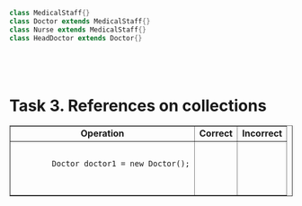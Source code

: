 ```java
class MedicalStaff{}
class Doctor extends MedicalStaff{}
class Nurse extends MedicalStaff{}
class HeadDoctor extends Doctor{}
```
<section>
	<pre><code data-trim>
	<script src="https://github.com/isagalaev/highlight.js/blob/master/src/highlight.js"></script>
	</code></pre>
</section>

<h1>Task 3. References on collections</h1>
<table border="1">
	<tr align = "center">
		<td><b>Operation</b></td>
		<td><b>Correct</b></td>
		<td><b>Incorrect</b></td>
	</tr>
	<tr>
		<td>
		<pre>
		<code class="java">
		Doctor doctor1 = new Doctor();
		</code>
		</pre>
		</td>
		<td></td>
		<td></td>
	</tr>
</table>